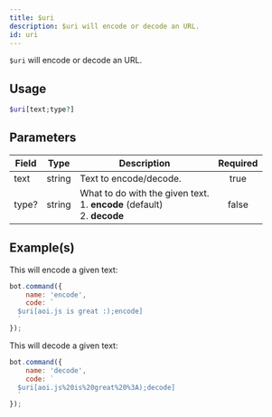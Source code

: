 ```yaml
---
title: $uri
description: $uri will encode or decode an URL.
id: uri
---
```


`$uri` will encode or decode an URL.

## Usage

```php
$uri[text;type?]
```

## Parameters

| Field | Type   | Description                                                                         | Required |
| ----- | ------ | ----------------------------------------------------------------------------------- | :------: |
| text  | string | Text to encode/decode.                                                              |   true   |
| type? | string | What to do with the given text. <br /> 1. **encode** (default) <br /> 2. **decode** |  false   |

## Example(s)

This will encode a given text:

```javascript
bot.command({
    name: 'encode',
    code: `
  $uri[aoi.js is great :);encode]
  `
});
```

This will decode a given text:

```javascript
bot.command({
    name: 'decode',
    code: `
  $uri[aoi.js%20is%20great%20%3A);decode]
  `
});
```
